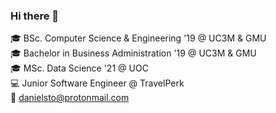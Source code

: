 ### Hi there 👋

🎓 BSc. Computer Science & Engineering '19 @ UC3M & GMU  
🎓 Bachelor in Business Administration '19 @ UC3M & GMU  
🎓 MSc. Data Science '21 @ UOC   
💻 Junior Software Engineer @ TravelPerk  
📧 [danielsto@protonmail.com](mailto:danielsto@protonmail.com)  
<!-- 🌐 [danielsarmiento.com](https://danielsarmiento.com)  -->

